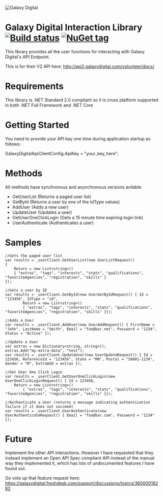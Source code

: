 ﻿
![Galaxy Digital](https://cdn.jsdelivr.net/gh/xantari/Galaxy.Digital.Api.Client@main/Assets/GalaxyDigitalIcon-180x180.png)

# Galaxy Digital Interaction Library [![Build status](https://ci.appveyor.com/api/projects/status/hitn2ovkjxy5lnrm/branch/main?svg=true)](https://ci.appveyor.com/project/xantari/galaxy-digital-api-client/branch/main) [![NuGet tag](https://img.shields.io/badge/nuget-Galaxy.Digital.Api.Client-blue.svg)](https://www.nuget.org/packages?q=Galaxy.Digital.Api.Client)

This library provides all the user functions for interacting with Galaxy Digital's API Endpoint.

This is for their V2 API here: http://api2.galaxydigital.com/volunteer/docs/

# Requirements

This library is .NET Standard 2.0 compliant so it is cross platform supported in both .NET Full Framework and .NET Core

# Getting Started

You need to provide your API key one time during application startup as follows:

GalaxyDigitalApiClientConfig.ApiKey = "your_key_here";

# Methods

All methods have synchronous and asynchronous versions avilable.

- GetUserList (Returns a paged user list)
- GetById (Returns a user by one of the IdType values)
- AddUser (Adds a new user)
- UpdateUser (Updates a user)
- GetUserOneClickLogin (Gets a 15 minute time expiring login link)
- UserAuthenticate (Authenticates a user)

# Samples

```
//Gets the paged user list
var results = _userClient.GetUserList(new UserListRequest()
{
    Return = new List<string>()
    { "extras", "tags", "interests", "stats", "qualifications", "favoriteAgencies", "registration", "skills" }
});

//Gets a user by ID
var results = _userClient.GetById(new UserGetByIdRequest() { Id = "123456", IdType = "id",
        Return = new List<string>()
        { "extras", "tags", "interests", "stats", "qualifications", "favoriteAgencies", "registration", "skills" }});

//Adds a User
var results = _userClient.AddUser(new UserAddRequest() { FirstName = "John", LastName = "Smith", Email = "foo@bar.net", Password = "1234", Status = "Active" });

//Update a User
var extras = new Dictionary<string, string>();
extras.Add("my-extra-data", "test");
var results = _userClient.UpdateUser(new UserUpdateRequest() { Id = 123456, ReferenceId = "123456", State = "MN", Postal = "56601-1234", Gender = "M", ExtraAdd = extras });

//Get User One Click Login
var results = _userClient.GetUserOneClickLogin(new UserOneClickLoginRequest() { Id = 123456,
    Return = new List<string>()
        { "extras", "tags", "interests", "stats", "qualifications", "favoriteAgencies", "registration", "skills" }});

//Authenticate a User (returns a message indicating authentication failure if it does not succeed)
var results = _userClient.UserAuthenticate(new UserAuthenticateRequest() { Email = "foo@bar.com", Password = "1234" });
```

# Future

Implement the other API interactions. However I have requested that they instead implement an Open API Spec compliant API instead of the manual way they implemented it, which has lots of 
undocumented features I have found out.

Go vote up that feature request here: https://galaxydigital.freshdesk.com/support/discussions/topics/36000018282